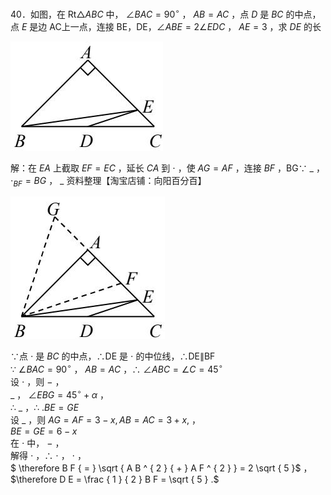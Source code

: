 40．如图，在 $\mathrm { R t } \triangle A B C$ 中， $\angle B A C = 9 0 ^ { \circ }$ ， $A B { = } A C$ ，点 $D$ 是 $B C$ 的中点，点 $E$ 是边 AC上一点，连接 BE，DE，$\angle A B E { = } 2 \angle E D C$ ， $A E { = } 3$ ，求 $D E$ 的长

![](<../../qs_image_DB/专题1-6_二倍角的解题策略：倍半角模型与绝配角（解析版）_/acc6fda78f34116ae95f50406f4957332a6d861ddab60ae1e51bae81f716ca49.jpg>)

解：在 $E A$ 上截取 $E F { = } E C$ ，延长 $C A$ 到 $\cdot$ ，使 $A G { = } A F$ ，连接 $B F$ ，BG∵ $\_$ ， $\cdot _ { B F } { = } B G$ ， $\_$ 资料整理【淘宝店铺：向阳百分百】

![](<../../qs_image_DB/专题1-6_二倍角的解题策略：倍半角模型与绝配角（解析版）_/1790d02a3d81580ac5e2cf07923c2ed9d70146fd2ecefe746637686c59a37b7d.jpg>)

∵点 $\cdot$ 是 $B C$ 的中点，∴DE 是 $\cdot$ 的中位线，∴DE∥BF  
∵ $\angle B A C = 9 0 ^ { \circ }$ ， $A B { = } A C$ ，∴ $\angle A B C = \angle C = 4 5 ^ { \circ }$   
设 $\cdot$ ，则 $-$ ，  
$\_$ ， $\angle E B G = 4 5 ^ { \circ } + \alpha$ ，  
∴ $\_$ ，∴ $. B E { = } G E$   
设 $\_$ ，则 $A G = A F = 3 - x , A B = A C = 3 + x ,$ ，  
$B E { = } G E { = } 6 { - } x$   
在 $\cdot$ 中， $-$ ，  
解得 $\cdot$ ，∴ $\cdot$ ， $\cdot$ ，  
$ \therefore B F { = } \sqrt { A B ^ { 2 } { + } A F ^ { 2 } } = 2 \sqrt { 5 }$ ， $\therefore D E = \frac { 1 } { 2 } B F = \sqrt { 5 } .$

